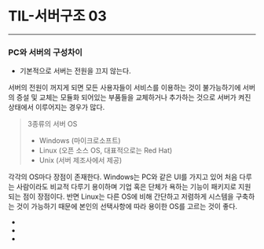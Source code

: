 # TIL-서버구조 03

---

### PC와 서버의 구성차이

- 기본적으로 서버는 전원을 끄지 않는다.

서버의 전원이 꺼지게 되면 모든 사용자들이 서비스를 이용하는 것이 불가능하기에 서버의 증설 및 교체는 모듈화 되어있는 부품들을 교체하거나 추가하는 것으로 서버가 켜진 상태에서 이루어지는 경우가 많다. 

> 3종류의 서버 OS
>
> - Windows (마이크로소프트)
> - Linux (오픈 소스 OS, 대표적으로는 Red Hat)
> - Unix (서버 제조사에서 제공)

각각의 OS마다 장점이 존재한다. Windows는 PC와 같은 UI를 가지고 있어 처음 다루는 사람이라도 비교적 다루기 용이하며 기업 혹은 단체가 욕하는 기능이 패키지로 지원되는 점이 장점이다. 반면 Linux는 다른 OS에 비해 간단하고 저렴하게 시스템을 구축하는 것이 가능하기 때문에 본인의 선택사항에 따라 용이한 OS를 고르는 것이 좋다.

- 
- 
- 